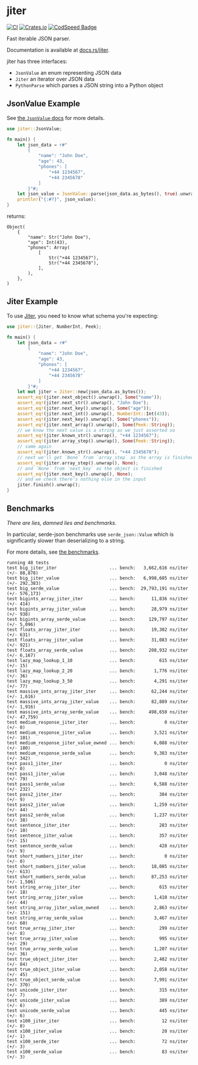 # jiter

[![CI](https://github.com/pydantic/jiter/actions/workflows/ci.yml/badge.svg?event=push)](https://github.com/pydantic/jiter/actions/workflows/ci.yml?query=branch%3Amain)
[![Crates.io](https://img.shields.io/crates/v/jiter?color=green)](https://crates.io/crates/jiter)
[![CodSpeed Badge](https://img.shields.io/endpoint?url=https://codspeed.io/badge.json)](https://codspeed.io/pydantic/jiter)

Fast iterable JSON parser.

Documentation is available at [docs.rs/jiter](https://docs.rs/jiter).

jiter has three interfaces:
* `JsonValue` an enum representing JSON data
* `Jiter` an iterator over JSON data
* `PythonParse` which parses a JSON string into a Python object

## JsonValue Example

See [the `JsonValue` docs](https://docs.rs/jiter/latest/jiter/enum.JsonValue.html) for more details.

```rust
use jiter::JsonValue;

fn main() {
    let json_data = r#"
        {
            "name": "John Doe",
            "age": 43,
            "phones": [
                "+44 1234567",
                "+44 2345678"
            ]
        }"#;
    let json_value = JsonValue::parse(json_data.as_bytes(), true).unwrap();
    println!("{:#?}", json_value);
}
```

returns:

```text
Object(
    {
        "name": Str("John Doe"),
        "age": Int(43),
        "phones": Array(
            [
                Str("+44 1234567"),
                Str("+44 2345678"),
            ],
        ),
    },
)
```

## Jiter Example

To use [Jiter](https://docs.rs/jiter/latest/jiter/struct.Jiter.html), you need to know what schema you're expecting:

```rust
use jiter::{Jiter, NumberInt, Peek};

fn main() {
    let json_data = r#"
        {
            "name": "John Doe",
            "age": 43,
            "phones": [
                "+44 1234567",
                "+44 2345678"
            ]
        }"#;
    let mut jiter = Jiter::new(json_data.as_bytes());
    assert_eq!(jiter.next_object().unwrap(), Some("name"));
    assert_eq!(jiter.next_str().unwrap(), "John Doe");
    assert_eq!(jiter.next_key().unwrap(), Some("age"));
    assert_eq!(jiter.next_int().unwrap(), NumberInt::Int(43));
    assert_eq!(jiter.next_key().unwrap(), Some("phones"));
    assert_eq!(jiter.next_array().unwrap(), Some(Peek::String));
    // we know the next value is a string as we just asserted so
    assert_eq!(jiter.known_str().unwrap(), "+44 1234567");
    assert_eq!(jiter.array_step().unwrap(), Some(Peek::String));
    // same again
    assert_eq!(jiter.known_str().unwrap(), "+44 2345678");
    // next we'll get `None` from `array_step` as the array is finished
    assert_eq!(jiter.array_step().unwrap(), None);
    // and `None` from `next_key` as the object is finished
    assert_eq!(jiter.next_key().unwrap(), None);
    // and we check there's nothing else in the input
    jiter.finish().unwrap();
}
```

## Benchmarks

_There are lies, damned lies and benchmarks._

In particular, serde-json benchmarks use `serde_json::Value` which is significantly slower than deserializing
to a string.

For more details, see [the benchmarks](https://github.com/pydantic/jiter/tree/main/benches).

```text
running 48 tests
test big_jiter_iter                    ... bench:   3,662,616 ns/iter (+/- 88,878)
test big_jiter_value                   ... bench:   6,998,605 ns/iter (+/- 292,383)
test big_serde_value                   ... bench:  29,793,191 ns/iter (+/- 576,173)
test bigints_array_jiter_iter          ... bench:      11,836 ns/iter (+/- 414)
test bigints_array_jiter_value         ... bench:      28,979 ns/iter (+/- 938)
test bigints_array_serde_value         ... bench:     129,797 ns/iter (+/- 5,096)
test floats_array_jiter_iter           ... bench:      19,302 ns/iter (+/- 631)
test floats_array_jiter_value          ... bench:      31,083 ns/iter (+/- 921)
test floats_array_serde_value          ... bench:     208,932 ns/iter (+/- 6,167)
test lazy_map_lookup_1_10              ... bench:         615 ns/iter (+/- 15)
test lazy_map_lookup_2_20              ... bench:       1,776 ns/iter (+/- 36)
test lazy_map_lookup_3_50              ... bench:       4,291 ns/iter (+/- 77)
test massive_ints_array_jiter_iter     ... bench:      62,244 ns/iter (+/- 1,616)
test massive_ints_array_jiter_value    ... bench:      82,889 ns/iter (+/- 1,916)
test massive_ints_array_serde_value    ... bench:     498,650 ns/iter (+/- 47,759)
test medium_response_jiter_iter        ... bench:           0 ns/iter (+/- 0)
test medium_response_jiter_value       ... bench:       3,521 ns/iter (+/- 101)
test medium_response_jiter_value_owned ... bench:       6,088 ns/iter (+/- 180)
test medium_response_serde_value       ... bench:       9,383 ns/iter (+/- 342)
test pass1_jiter_iter                  ... bench:           0 ns/iter (+/- 0)
test pass1_jiter_value                 ... bench:       3,048 ns/iter (+/- 79)
test pass1_serde_value                 ... bench:       6,588 ns/iter (+/- 232)
test pass2_jiter_iter                  ... bench:         384 ns/iter (+/- 9)
test pass2_jiter_value                 ... bench:       1,259 ns/iter (+/- 44)
test pass2_serde_value                 ... bench:       1,237 ns/iter (+/- 38)
test sentence_jiter_iter               ... bench:         283 ns/iter (+/- 10)
test sentence_jiter_value              ... bench:         357 ns/iter (+/- 15)
test sentence_serde_value              ... bench:         428 ns/iter (+/- 9)
test short_numbers_jiter_iter          ... bench:           0 ns/iter (+/- 0)
test short_numbers_jiter_value         ... bench:      18,085 ns/iter (+/- 613)
test short_numbers_serde_value         ... bench:      87,253 ns/iter (+/- 1,506)
test string_array_jiter_iter           ... bench:         615 ns/iter (+/- 18)
test string_array_jiter_value          ... bench:       1,410 ns/iter (+/- 44)
test string_array_jiter_value_owned    ... bench:       2,863 ns/iter (+/- 151)
test string_array_serde_value          ... bench:       3,467 ns/iter (+/- 60)
test true_array_jiter_iter             ... bench:         299 ns/iter (+/- 8)
test true_array_jiter_value            ... bench:         995 ns/iter (+/- 29)
test true_array_serde_value            ... bench:       1,207 ns/iter (+/- 36)
test true_object_jiter_iter            ... bench:       2,482 ns/iter (+/- 84)
test true_object_jiter_value           ... bench:       2,058 ns/iter (+/- 45)
test true_object_serde_value           ... bench:       7,991 ns/iter (+/- 370)
test unicode_jiter_iter                ... bench:         315 ns/iter (+/- 7)
test unicode_jiter_value               ... bench:         389 ns/iter (+/- 6)
test unicode_serde_value               ... bench:         445 ns/iter (+/- 6)
test x100_jiter_iter                   ... bench:          12 ns/iter (+/- 0)
test x100_jiter_value                  ... bench:          20 ns/iter (+/- 1)
test x100_serde_iter                   ... bench:          72 ns/iter (+/- 3)
test x100_serde_value                  ... bench:          83 ns/iter (+/- 3)
```
